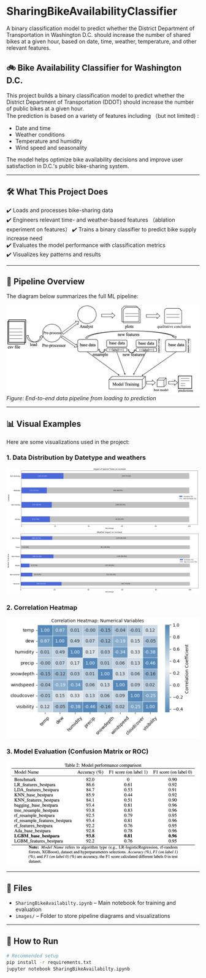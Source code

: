 # SharingBikeAvailabilityClassifier
A binary classification model to predict whether the District Department of Transportation in Washington D.C. should increase the number of shared bikes at a given hour, based on date, time, weather, temperature, and other relevant features.

## 🚲 Bike Availability Classifier for Washington D.C.

This project builds a binary classification model to predict whether the District Department of Transportation (DDOT) should increase the number of public bikes at a given hour.  
The prediction is based on a variety of features including （but not limited) :

- Date and time
- Weather conditions
- Temperature and humidity
- Wind speed and seasonality

The model helps optimize bike availability decisions and improve user satisfaction in D.C.'s public bike-sharing system.

---

## 🛠️ What This Project Does

✔️ Loads and processes bike-sharing data  
✔️ Engineers relevant time- and weather-based features （ablation experiment on features） 
✔️ Trains a binary classifier to predict bike supply increase need  
✔️ Evaluates the model performance with classification metrics  
✔️ Visualizes key patterns and results

---

## 🔄 Pipeline Overview

The diagram below summarizes the full ML pipeline:

![Pipeline](images/pipeline.png)  
*Figure: End-to-end data pipeline from loading to prediction*

---

## 📊 Visual Examples

Here are some visualizations used in the project:

### 1. Data Distribution by Datetype and weathers
![Hourly Distribution](images/2.2.png)
![Hourly Distribution](images/2.3.png)

### 2. Correlation Heatmap  
![Heatmap](images/heatmap.png)

### 3. Model Evaluation (Confusion Matrix or ROC)  
![Confusion Matrix](images/model_result.png)

---

## 📁 Files

- `SharingBikeAvailabilty.ipynb` – Main notebook for training and evaluation
- `images/` – Folder to store pipeline diagrams and visualizations

---

## 🚀 How to Run

```bash
# Recommended setup
pip install -r requirements.txt
jupyter notebook SharingBikeAvailabilty.ipynb
